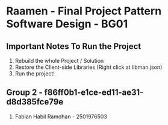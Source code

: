 # Raamen - Final Project Pattern Software Design - BG01

## Important Notes To Run the Project

1. Rebuild the whole Project / Solution
2. Restore the Client-side Libraries (Right click at libman.json)
3. Run the project!

## Group 2 - f86ff0b1-e1ce-ed11-ae31-d8d385fce79e
1. Fabian Habil Ramdhan - 2501976503